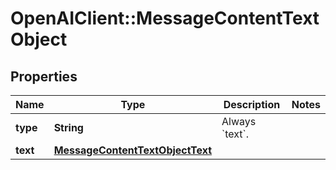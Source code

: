 # OpenAIClient::MessageContentTextObject

## Properties
Name | Type | Description | Notes
------------ | ------------- | ------------- | -------------
**type** | **String** | Always &#x60;text&#x60;. | 
**text** | [**MessageContentTextObjectText**](MessageContentTextObjectText.md) |  | 

